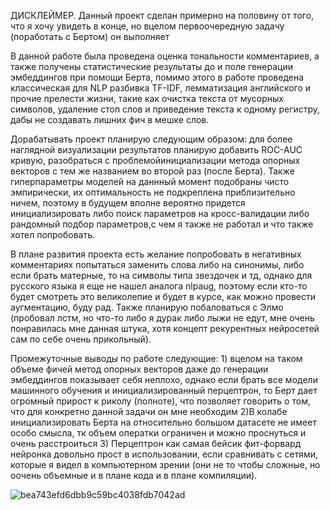 ДИСКЛЕЙМЕР. Данный проект сделан примерно на половину от того, что я хочу увидеть в конце, но вцелом первоочередную задачу (поработать с Бертом) он выполняет

В данной работе была проведена оценка тональности комментариев, а также получены статистические результаты до и поле генерации эмбеддингов при помощи Берта, помимо этого в работе проведена классическая для NLP разбивка TF-IDF, лемматизация английского и прочие прелести жизни, такие как очистка текста от мусорных символов, удаление стоп слов и приведение текста к одному регистру, дабы  не создавать лишних фич в мешке слов. 

Дорабатывать проект планирую следующим образом: для более наглядной визуализации результатов планирую добавить ROC-AUC кривую, разобраться с проблемойинициализации метода опорных векторов с тем же названием во второй раз (после Берта). Также гиперпараметры моделей на даннный момент подобраны чисто эмпирически, их оптимальность не подкреплена приблизительно ничем, поэтому в будущем вполне вероятно придется инициализировать либо поиск параметров на кросс-валидации либо рандомный подбор параметров,с чем я также не работал и что также хотел попробовать. 

В плане развития проекта есть желание попробовать в негативных комментариях попытаться заменить слова либо на синонимы, либо  если брать матерные, то на символы типа звездочек и тд, однако для русского языка я еще не нашел аналога nlpaug, поэтому если кто-то будет смотреть это великолепие и будет в курсе, как можно провести аугментацию, буду рад. Также планирую побаловаться с Элмо (пробовал лстм, но что-то либо я дурак либо лыжи не едут, мне очень понравилась мне данная штука, хотя концепт рекурентных нейросетей сам по себе очень прикольный).

Промежуточные выводы по работе следующие: 1) вцелом на таком объеме фичей метод опорных векторов даже до генерации эмбеддингов показывает себя неплохо, однако если брать все модели машинного обучения и инициализированный перцептрон, то Берт дает огромный прирост к риколу (полноте), что позволяет говорить о том, что для конкретно данной задачи он мне необходим 2)В колабе инициализировать Берта на относительно большом датасете не имеет особо смысла, тк объем оператки ограничен и можно проснуться и очень расстроиться
3) Перцептрон как самая бейсик фит-форвард нейронка довольно прост в использовании, если сравнивать с сетями, которые я видел в компьютерном зрении (они не то чтобы сложные, но оочень объемные и в плане кода и в плане компиляции). 

![bea743efd6dbb9c59bc4038fdb7042ad](https://user-images.githubusercontent.com/90149954/135166626-7cee639b-b808-48b5-82e9-e6ad33e84cd3.jpeg)


